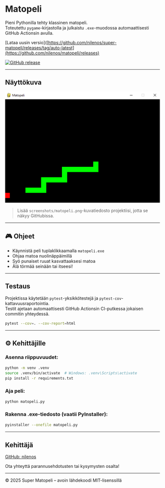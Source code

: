 # Matopeli

Pieni Pythonilla tehty klassinen matopeli.  
Toteutettu `pygame`-kirjastolla ja julkaistu `.exe`-muodossa automaattisesti GitHub Actionsin avulla.

[Lataa uusin versio]([https://github.com/nilenos/super-matopeli/releases/tag/auto-latest](https://github.com/nilenos/matopeli/releases)

[![GitHub release](https://img.shields.io/github/v/tag/nilenos/super-matopeli?label=versio)](https://github.com/nilenos/super-matopeli/releases)

---

## Näyttökuva

![Matopeli-näyttökuva](screenshots/matopeli.png)

> Lisää `screenshots/matopeli.png`-kuvatiedosto projektiisi, jotta se näkyy GitHubissa.

---

## 🎮 Ohjeet

- Käynnistä peli tuplaklikkaamalla `matopeli.exe`
- Ohjaa matoa nuolinäppäimillä
- Syö punaiset ruuat kasvattaaksesi matoa
- Älä törmää seinään tai itseesi!

---

## Testaus

Projektissa käytetään `pytest`-yksikkötestejä ja `pytest-cov`-kattavuusraportointia.  
Testit ajetaan automaattisesti GitHub Actionsin CI-putkessa jokaisen commitin yhteydessä.

```bash
pytest --cov=. --cov-report=html
```

---

## ⚙️ Kehittäjille

### Asenna riippuvuudet:

```bash
python -m venv .venv
source .venv/bin/activate  # Windows: .venv\Scripts\activate
pip install -r requirements.txt
```

### Aja peli:

```bash
python matopeli.py
```

### Rakenna .exe-tiedosto (vaatii PyInstaller):

```bash
pyinstaller --onefile matopeli.py
```

---

##  Kehittäjä

[GitHub: nilenos](https://github.com/nilenos)

Ota yhteyttä parannusehdotusten tai kysymysten osalta!

---

© 2025 Super Matopeli – avoin lähdekoodi MIT-lisenssillä
